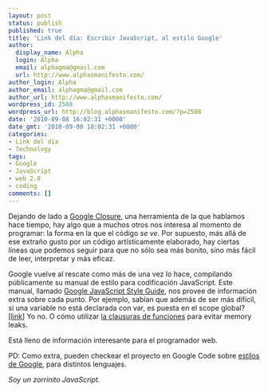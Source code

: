 ```yaml
---
layout: post
status: publish
published: true
title: 'Link del día: Escribir JavaScript, al estilo Google'
author:
  display_name: Alpha
  login: Alpha
  email: alphagma@gmail.com
  url: http://www.alphasmanifesto.com/
author_login: Alpha
author_email: alphagma@gmail.com
author_url: http://www.alphasmanifesto.com/
wordpress_id: 2508
wordpress_url: http://blog.alphasmanifesto.com/?p=2508
date: '2010-09-08 16:02:31 +0000'
date_gmt: '2010-09-08 18:02:31 +0000'
categories:
- Link del día
- Technology
tags:
- Google
- JavaScript
- web 2.0
- coding
comments: []
---
```


Dejando de lado a <a href="https://blog.alphasmanifesto.com/2009/12/16/link-del-dia-google-closure/">Google Closure</a>, una herramienta de la que hablamos hace tiempo, hay algo que a muchos otros nos interesa al momento de programar: la forma en la que el código _se ve_. Por supuesto, más allá de ese extraño gusto por un código artísticamente elaborado, hay ciertas líneas que podemos seguir para que no sólo sea más bonito, sino más fácil de leer, interpretar y más eficaz.

Google vuelve al rescate como más de una vez lo hace, compilando públicamente su manual de estilo para codificación JavaScript. Este manual, llamado <a href="http://google-styleguide.googlecode.com/svn/trunk/javascriptguide.xml">Google JavaScript Style Guide</a>, nos provee de información extra sobre cada punto. Por ejemplo, sabían que además de ser más difícil, si  una variable no está declarada con var, es puesta en el scope global? [<a href="http://google-styleguide.googlecode.com/svn/trunk/javascriptguide.xml?showone=var#var">link</a>] Yo no. O cómo utilizar <a href="http://google-styleguide.googlecode.com/svn/trunk/javascriptguide.xml?showone=Closures#Closures">la clausuras de funciones</a> para evitar memory leaks.

Está lleno de información interesante para el programador web.

PD: Como extra, pueden checkear el proyecto en Google Code sobre <a href="http://code.google.com/p/google-styleguide/">estilos de Google</a>, para distintos lenguajes.

_Soy un zorrinito JavaScript._
